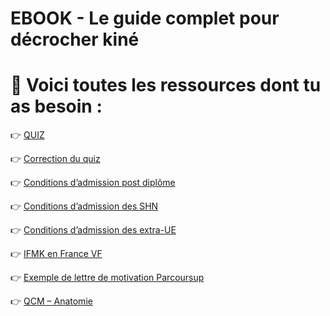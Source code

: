 # EBOOK - Le guide complet pour décrocher kiné

# 📘 Voici toutes les ressources dont tu as besoin :

👉 [QUIZ](QUIZ.pdf)  

👉 [Correction du quiz](Correction%20du%20quiz.pdf) 

👉 [Conditions d’admission post diplôme](Conditions%20d'admission%20post%20diplôme.pdf) 

👉 [Conditions d’admission des SHN](Conditions%20d'admission%20des%20SHN.pdf)  

👉 [Conditions d’admission des extra-UE](Conditions%20d'admission%20des%20extra-UE.pdf)  

👉 [IFMK en France VF](IFMK%20en%20France%20VF.pdf)  

👉 [Exemple de lettre de motivation Parcoursup](Exemple%20de%20lettre%20de%20motivation%20sur%20Parcoursup.pdf) 

👉 [QCM – Anatomie](QCM%20-%20Anatomie.pdf)  


